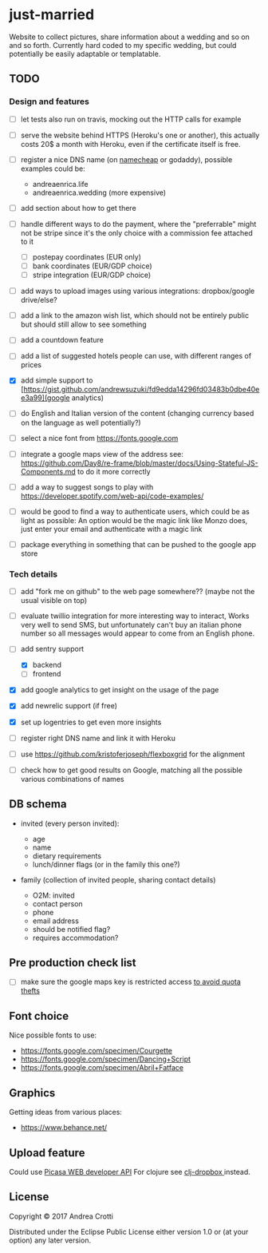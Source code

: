 # just-married

Website to collect pictures, share information about a wedding and so on and so forth.
Currently hard coded to my specific wedding, but could potentially be easily adaptable or templatable.

## TODO

### Design and features

- [ ] let tests also run on travis, mocking out the HTTP calls for example
- [ ] serve the website behind HTTPS (Heroku's one or another), this actually costs 20$ a month
      with Heroku, even if the certificate itself is free.

- [ ] register a nice DNS name (on [namecheap](https://www.namecheap.com/) or godaddy), possible examples could be:
  - andreaenrica.life
  - andreaenrica.wedding (more expensive)

- [ ] add section about how to get there
- [ ] handle different ways to do the payment, where the "preferrable" might not be stripe since it's the only choice with a commission fee attached to it
  - [ ] postepay coordinates (EUR only)
  - [ ] bank coordinates (EUR/GDP choice)
  - [ ] stripe integration (EUR/GDP choice)

- [ ] add ways to upload images using various integrations: dropbox/google drive/else?
- [ ] add a link to the amazon wish list, which should not be entirely public
      but should still allow to see something
- [ ] add a countdown feature
- [ ] add a list of suggested hotels people can use, with different ranges of prices
- [x] add simple support to [https://gist.github.com/andrewsuzuki/fd9edda14296fd03483b0dbe40ee3a99](google analytics)
- [ ] do English and Italian version of the content (changing currency based on the language as well potentially?)
- [ ] select a nice font from https://fonts.google.com
- [ ] integrate a google maps view of the address
      see: https://github.com/Day8/re-frame/blob/master/docs/Using-Stateful-JS-Components.md
      to do it more correctly
- [ ] add a way to suggest songs to play with https://developer.spotify.com/web-api/code-examples/
- [ ] would be good to find a way to authenticate users, which could be as light as possible:
      An option would be the magic link like Monzo does, just enter your email and authenticate with a magic link
- [ ] package everything in something that can be pushed to the google app store

### Tech details

- [ ] add "fork me on github" to the web page somewhere?? (maybe not the usual visible on top)
- [ ] evaluate twillio integration for more interesting way to interact,
  Works very well to send SMS, but unfortunately can't buy an italian phone number
  so all messages would appear to come from an English phone.

- [ ] add sentry support
  - [x] backend
  - [ ] frontend

- [x] add google analytics to get insight on the usage of the page
- [x] add newrelic support (if free)
- [x] set up logentries to get even more insights
- [ ] register right DNS name and link it with Heroku
- [ ] use https://github.com/kristoferjoseph/flexboxgrid for the alignment
- [ ] check how to get good results on Google, matching all the possible various combinations of names

## DB schema

- invited (every person invited):
  + age
  + name
  + dietary requirements
  + lunch/dinner flags (or in the family this one?)

- family (collection of invited people, sharing contact details)
  + O2M: invited
  + contact person
  + phone
  + email address
  + should be notified flag?
  + requires accommodation?

## Pre production check list

- [ ] make sure the google maps key is restricted access [to avoid quota thefts](https://console.developers.google.com/apis/credentials/key/226?authuser=0&project=getting-married-1499546104310&pli=1) 

## Font choice

Nice possible fonts to use:

- https://fonts.google.com/specimen/Courgette
- https://fonts.google.com/specimen/Dancing+Script
- https://fonts.google.com/specimen/Abril+Fatface

## Graphics

Getting ideas from various places:

- https://www.behance.net/

## Upload feature

Could use [Picasa WEB developer API](https://developers.google.com/picasa-web/) 
For clojure see [clj-dropbox ](https://github.com/aria42/clj-dropbox) instead.

## License

Copyright © 2017 Andrea Crotti

Distributed under the Eclipse Public License either version 1.0 or (at
your option) any later version.
